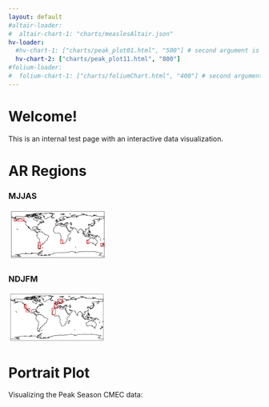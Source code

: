 ```yaml
---
layout: default
#altair-loader:
#  altair-chart-1: "charts/measlesAltair.json"
hv-loader:
  #hv-chart-1: ["charts/peak_plot01.html", "500"] # second argument is the desired height
  hv-chart-2: ["charts/peak_plot11.html", "800"] 
#folium-loader:
#  folium-chart-1: ["charts/foliumChart.html", "400"] # second argument is the desired height
---
```


# Welcome!

This is an internal test page with an interactive data visualization.

# AR Regions
### MJJAS
![MJJAS](images/MJJAS.png)

### NDJFM
![NDJFM](images/NDJFM.png)

# Portrait Plot

Visualizing the Peak Season CMEC data:

<div id="hv-chart-2"></div>
